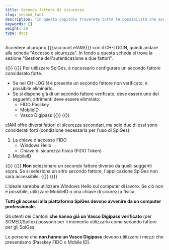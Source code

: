 ```yaml
---
title: Secondo fattore di sicurezza
slug: second_fact
description: "In questo capitolo troverete tutte le possibilità che avete come secondo fattore di sicurezza."
keywords: []
weight: 20
type: docs
---
```


Accedere al proprio {{<link url="https://www.myaccount.eiam.admin.ch/" newTab="true">}}account eIAM{{</link>}} con il CH-LOGIN, quindi andare alla scheda "Accesso e sicurezza". In fondo a questa scheda si trova la sezione "Gestione dell'autenticazione a due fattori".

{{<alert color="info">}}
{{<markdown>}}
 Per utilizzare SpiGes, è necessario configurare un secondo fattore considerato forte.

- Se nel CH-LOGIN è presente un secondo fattore non verificato, è possibile eliminarlo.
- Se si dispone già di un secondo fattore verificato, deve essere uno dei seguenti, altrimenti deve essere eliminato:
    - FIDO Passkey
    - MobileID
    - Vasco Digipass
{{</markdown>}}
{{</alert>}}

eIAM offre diversi fattori di sicurezza secondari, ma solo due di essi sono considerati forti (condizione necessaria per l'uso di SpiGes):

1. La chiave d'accesso FIDO
    - Windows Hello
    - Chiave di sicurezza fisica (FIDO Token)
2. MobileID

{{<alert color="warning">}}
{{<markdown>}}
**Non** selezionare un secondo fattore diverso da quelli suggeriti sopra. Se si seleziona un altro secondo fattore, l'applicazione SpiGes non sarà accessibile.
{{</markdown>}}
{{</alert>}}

L'ideale sarebbe utilizzare Windows Hello sul computer di lavoro.
Se ciò non è possibile, utilizzare MobileID o una chiave di sicurezza fisica.

**Tutti gli accessi alla piattaforma SpiGes devono avvenire da un computer professionale.**

Gli utenti dei Cantoni **che hanno già un Vasco Digipass verificato** (per SOMED/Spitex) possono per il momento utilizzarlo come secondo fattore per gli SpiGes.

Le persone che **non hanno un Vasco Digipass** devono utilizzare i mezzi che presentiamo (Passkey FIDO o Mobile ID).